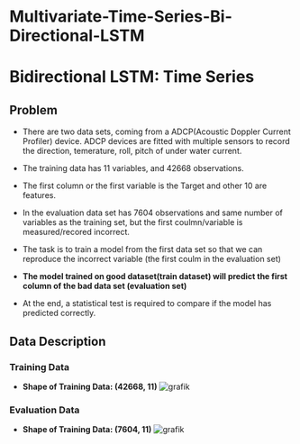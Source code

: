 # Multivariate-Time-Series-Bi-Directional-LSTM
# Bidirectional LSTM: Time Series

## Problem
* There are two data sets, coming from a ADCP(Acoustic Doppler Current Profiler) device. ADCP devices are fitted with multiple sensors to record the direction, temerature, roll, pitch of under water current. 
* The training data has 11 variables, and 42668 observations.
* The first column or the first variable is the Target and other 10 are features. 
* In the evaluation data set has 7604 observations and same number of variables as the training set, but the first coulmn/variable is measured/recored incorrect.
* The task is to train a model from the first data set so that we can reproduce the incorrect variable (the first coulm in the evaluation set) 

* __The model trained on good dataset(train dataset) will predict the first column of the bad data set (evaluation set)__

* At the end, a statistical test is required to compare if the model has predicted correctly.

## Data Description

### Training Data

*  __Shape of Training Data: (42668, 11)__
![grafik](https://user-images.githubusercontent.com/61450446/149250735-f374ab92-7aed-4ddf-bde2-ce035c3a7fb1.png)


### Evaluation Data
* __Shape of Training Data: (7604, 11)__
![grafik](https://user-images.githubusercontent.com/61450446/149250699-bb52f073-913b-4bfb-b0bc-d627da3c34d0.png)


## 
